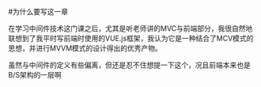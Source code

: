 #为什么要写这一章

在学习中间件技术这门课之后，尤其是听老师讲的MVC与前端部分，我很自然地联想到了我平时写前端时使用的VUE.js框架，我认为它是一种结合了MCV模式的思想，并进行MVVM模式的设计得出的优秀产物。

虽然与中间件的定义有些偏离，但还是忍不住想提一下这个，况且前端本来也是B/S架构的一层啊